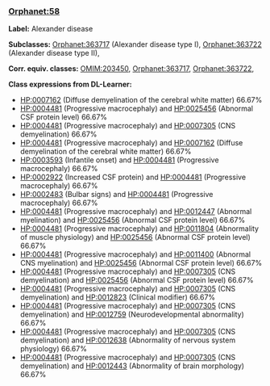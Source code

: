 
### [Orphanet:58](http://www.orpha.net/ORDO/Orphanet_58)
**Label:** Alexander disease

**Subclasses:** [Orphanet:363717](http://www.orpha.net/ORDO/Orphanet_363717) (Alexander disease type I), [Orphanet:363722](http://www.orpha.net/ORDO/Orphanet_363722) (Alexander disease type II), 

**Corr. equiv. classes:** [OMIM:203450](http://purl.obolibrary.org/obo/OMIM_203450), [Orphanet:363717](http://www.orpha.net/ORDO/Orphanet_363717), [Orphanet:363722](http://www.orpha.net/ORDO/Orphanet_363722), 

**Class expressions from DL-Learner:**

- [HP:0007162](http://purl.obolibrary.org/obo/HP_0007162) (Diffuse demyelination of the cerebral white matter) 66.67%
- [HP:0004481](http://purl.obolibrary.org/obo/HP_0004481) (Progressive macrocephaly) and [HP:0025456](http://purl.obolibrary.org/obo/HP_0025456) (Abnormal CSF protein level) 66.67%
- [HP:0004481](http://purl.obolibrary.org/obo/HP_0004481) (Progressive macrocephaly) and [HP:0007305](http://purl.obolibrary.org/obo/HP_0007305) (CNS demyelination) 66.67%
- [HP:0004481](http://purl.obolibrary.org/obo/HP_0004481) (Progressive macrocephaly) and [HP:0007162](http://purl.obolibrary.org/obo/HP_0007162) (Diffuse demyelination of the cerebral white matter) 66.67%
- [HP:0003593](http://purl.obolibrary.org/obo/HP_0003593) (Infantile onset) and [HP:0004481](http://purl.obolibrary.org/obo/HP_0004481) (Progressive macrocephaly) 66.67%
- [HP:0002922](http://purl.obolibrary.org/obo/HP_0002922) (Increased CSF protein) and [HP:0004481](http://purl.obolibrary.org/obo/HP_0004481) (Progressive macrocephaly) 66.67%
- [HP:0002483](http://purl.obolibrary.org/obo/HP_0002483) (Bulbar signs) and [HP:0004481](http://purl.obolibrary.org/obo/HP_0004481) (Progressive macrocephaly) 66.67%
- [HP:0004481](http://purl.obolibrary.org/obo/HP_0004481) (Progressive macrocephaly) and [HP:0012447](http://purl.obolibrary.org/obo/HP_0012447) (Abnormal myelination) and [HP:0025456](http://purl.obolibrary.org/obo/HP_0025456) (Abnormal CSF protein level) 66.67%
- [HP:0004481](http://purl.obolibrary.org/obo/HP_0004481) (Progressive macrocephaly) and [HP:0011804](http://purl.obolibrary.org/obo/HP_0011804) (Abnormality of muscle physiology) and [HP:0025456](http://purl.obolibrary.org/obo/HP_0025456) (Abnormal CSF protein level) 66.67%
- [HP:0004481](http://purl.obolibrary.org/obo/HP_0004481) (Progressive macrocephaly) and [HP:0011400](http://purl.obolibrary.org/obo/HP_0011400) (Abnormal CNS myelination) and [HP:0025456](http://purl.obolibrary.org/obo/HP_0025456) (Abnormal CSF protein level) 66.67%
- [HP:0004481](http://purl.obolibrary.org/obo/HP_0004481) (Progressive macrocephaly) and [HP:0007305](http://purl.obolibrary.org/obo/HP_0007305) (CNS demyelination) and [HP:0025456](http://purl.obolibrary.org/obo/HP_0025456) (Abnormal CSF protein level) 66.67%
- [HP:0004481](http://purl.obolibrary.org/obo/HP_0004481) (Progressive macrocephaly) and [HP:0007305](http://purl.obolibrary.org/obo/HP_0007305) (CNS demyelination) and [HP:0012823](http://purl.obolibrary.org/obo/HP_0012823) (Clinical modifier) 66.67%
- [HP:0004481](http://purl.obolibrary.org/obo/HP_0004481) (Progressive macrocephaly) and [HP:0007305](http://purl.obolibrary.org/obo/HP_0007305) (CNS demyelination) and [HP:0012759](http://purl.obolibrary.org/obo/HP_0012759) (Neurodevelopmental abnormality) 66.67%
- [HP:0004481](http://purl.obolibrary.org/obo/HP_0004481) (Progressive macrocephaly) and [HP:0007305](http://purl.obolibrary.org/obo/HP_0007305) (CNS demyelination) and [HP:0012638](http://purl.obolibrary.org/obo/HP_0012638) (Abnormality of nervous system physiology) 66.67%
- [HP:0004481](http://purl.obolibrary.org/obo/HP_0004481) (Progressive macrocephaly) and [HP:0007305](http://purl.obolibrary.org/obo/HP_0007305) (CNS demyelination) and [HP:0012443](http://purl.obolibrary.org/obo/HP_0012443) (Abnormality of brain morphology) 66.67%


